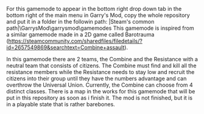 For this gamemode to appear in the bottom right drop down tab in the bottom right of the main menu in Garry's Mod, copy the whole repository and put it in a folder in the followin path:
  |Steam's common path|\GarrysMod\garrysmod\gamemodes
This gamemode is inspired from a similar gamemode made in a 2D game called Barotrauma (https://steamcommunity.com/sharedfiles/filedetails/?id=2657549869&searchtext=Combine+assault).

In this gamemode there are 2 teams, the Combine and the Resistance with a neutral team that consists of citizens.
The Combine must find and kill all the resistance members while the Resistance needs to stay low and recruit the citizens into their group until they have the numbers advantage and can overthrow the Universal Union.
Currently, the Combine can choose from 4 distinct classes.
There is a map in the works for this gamemode that will be put in this repository as soon as i finish it.
The mod is not finished, but it is in a playable state that is rather barebones.
